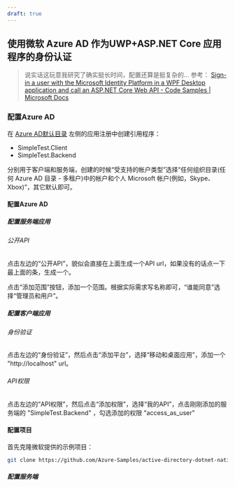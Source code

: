 ```yaml
---
draft: true
---
```


## 使用微软 Azure AD 作为UWP+ASP.NET Core 应用程序的身份认证

> 说实话这玩意我研究了确实挺长时间，配置还算是挺复杂的...
> 参考： [Sign-in a user with the Microsoft Identity Platform in a WPF Desktop application and call an ASP.NET Core Web API - Code Samples | Microsoft Docs](https://docs.microsoft.com/zh-cn/samples/azure-samples/active-directory-dotnet-native-aspnetcore-v2/1-desktop-app-calls-web-api/)

### 配置Azure AD

在 [Azure AD默认目录](https://portal.azure.com/#blade/Microsoft_AAD_IAM/ActiveDirectoryMenuBlade/Overview) 左侧的应用注册中创建引用程序：
* SimpleTest.Client
* SimpleTest.Backend

分别用于客户端和服务端，创建的时候“受支持的帐户类型”选择“任何组织目录(任何 Azure AD 目录 - 多租户)中的帐户和个人 Microsoft 帐户(例如，Skype、Xbox)”，其它默认即可。

#### 配置Azure AD

##### 配置服务端应用

###### 公开API

点击左边的“公开API”，貌似会直接在上面生成一个API url，如果没有的话点一下最上面的条，生成一个。

点击“添加范围”按钮，添加一个范围。根据实际需求写名称即可，“谁能同意”选择“管理员和用户”。

##### 配置客户端应用

###### 身份验证

点击左边的“身份验证”，然后点击“添加平台”，选择“移动和桌面应用”，添加一个 "http://localhost" url。

###### API权限

点击左边的“API权限”，然后点击“添加权限”，选择“我的API”，点击刚刚添加的服务端的 "SimpleTest.Backend" ，勾选添加的权限 "access_as_user"

#### 配置项目

首先克隆微软提供的示例项目：

```bash
git clone https://github.com/Azure-Samples/active-directory-dotnet-native-aspnetcore-v2.git
```

##### 配置服务端

